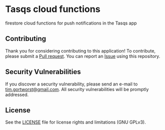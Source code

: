 # Tasqs cloud functions
firestore cloud functions for push notifications in the Tasqs app

## Contributing

Thank you for considering contributing to this application! To contribute, please submit a [Pull request](https://github.com/tim91G/tasqs-cloud-functions/pulls). You can report an [Issue](https://github.com/tim91G/tasqs-cloud-functions/issues) using this repository.

## Security Vulnerabilities

If you discover a security vulnerability, please send an e-mail to tim.gortworst@gmail.com. All security vulnerabilities will be promptly addressed.

## License

See the [LICENSE](LICENSE.md) file for license rights and limitations (GNU GPLv3).
